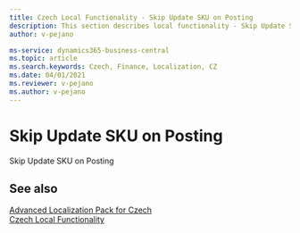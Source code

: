 ```yaml
---
title: Czech Local Functionality - Skip Update SKU on Posting
description: This section describes local functionality - Skip Update SKU on Posting in the Czech version of Business Central.
author: v-pejano

ms-service: dynamics365-business-central
ms.topic: article
ms.search.keywords: Czech, Finance, Localization, CZ
ms.date: 04/01/2021
ms.reviewer: v-pejano
ms.author: v-pejano
---
```


# Skip Update SKU on Posting

Skip Update SKU on Posting

## See also

[Advanced Localization Pack for Czech](ui-extensions-advanced-localization-pack-cz.md)  
[Czech Local Functionality](czech-local-functionality.md)  
